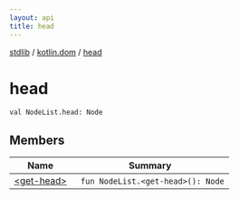 ```yaml
---
layout: api
title: head
---
```

[stdlib](../../index.html) / [kotlin.dom](../index.html) / [head](index.html)

# head

```
val NodeList.head: Node
```
## Members
| Name | Summary |
|------|---------|
|[&lt;get-head&gt;](_get-head_.html)|&nbsp;&nbsp;`fun NodeList.<get-head>(): Node`<br>|
